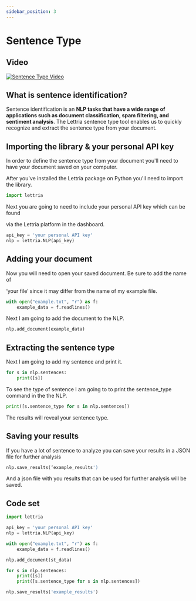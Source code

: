 ```yaml
---
sidebar_position: 3
---
```


# Sentence Type

## Video

[![Sentence Type Video](/img/sentence-type-thumbnail.png)](https://youtu.be/TRwULybXU7U)

## What is sentence identification?

Sentence identification is an **NLP tasks that have a wide range of applications such as document classification, spam filtering, and sentiment analysis**. The Lettria sentence type tool enables us to quickly recognize and extract the sentence type from your document. 

## Importing the library & your personal API key

In order to define the sentence type from your document you'll need to have your document saved on your computer.

After you've installed the Lettria package on Python you'll need to import the library.

```python
import lettria
```

Next you are going to need to include your personal API key which can be found

via the Lettria platform in the dashboard.

```python
api_key = 'your personal API key'
nlp = lettria.NLP(api_key)
```

## Adding your document

Now you will need to open your saved document. Be sure to add the name of

‘your file’ since it may differ from the name of my example file.

```python
with open("example.txt", "r") as f:
	example_data = f.readlines()
```

Next I am going to add the document to the NLP.

```python
nlp.add_document(example_data)
```

## Extracting the sentence type

Next I am going to add my sentence and print it.

```python
for s in nlp.sentences:
	print([s])
```

To see the type of sentence I am going to to print the sentence_type command in the the NLP.

```python
print([s.sentence_type for s in nlp.sentences])
```

The results will reveal your sentence type.

## Saving your results

If you have a lot of sentence to analyze you can save your results in a JSON file for further analysis

```python
nlp.save_results(‘example_results')
```

And a json file with you results that can be used for further analysis will be saved.

## Code set

```python
import lettria

api_key = 'your personal API key'
nlp = lettria.NLP(api_key)

with open("example.txt", "r") as f:
	example_data = f.readlines()

nlp.add_document(st_data)

for s in nlp.sentences:
	print([s])
	print([s.sentence_type for s in nlp.sentences])

nlp.save_results('example_results')
```

